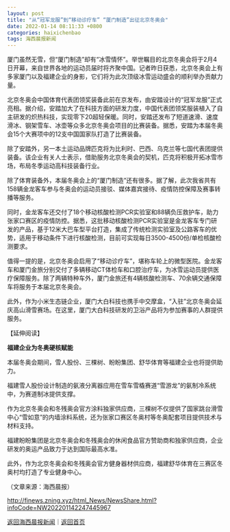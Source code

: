 ```yaml
---
layout: post
title: "从“冠军龙服”到“移动诊疗车” “厦门制造”出征北京冬奥会"
date: 2022-01-14 08:11:33 +0800
categories: haixichenbao
tags: 海西晨报新闻
---
```

<p>厦门虽然无雪，但“厦门制造”却有“冰雪情怀”。举世瞩目的北京冬奥会将于2月4日开幕，来自世界各地的运动员届时将齐聚中国。记者昨日获悉，北京冬奥会上有多家厦门以及福建企业的身影，它们将为此次顶级冰雪运动盛会的顺利举办贡献力量。</p>
 <p>北京冬奥会中国体育代表团领奖装备此前在京发布，由安踏设计的“冠军龙服”正式亮相。据介绍，安踏加大了在科技方面的研发力度，中国代表团领奖服装植入了自主研发的炽热科技，实现零下20超轻保暖。同时，安踏还发布了短道速滑、速度滑冰、钢架雪车、冰壶等众多北京冬奥会项目的比赛装备。据悉，安踏为本届冬奥会15个大赛项中的12支中国国家队打造了比赛装备。</p>
 <p>除了安踏外，另一本土运动品牌匹克将为比利时、巴西、乌克兰等七国代表团提供装备。该企业有关人士表示，借助服务北京冬奥会的契机，匹克将积极开拓冰雪市场，布局冬季运动高科技装备行业。</p>
 <p>除了体育装备外，本届冬奥会上的“厦门制造”还有很多。据了解，此次我省共有158辆金龙客车参与冬奥会的运动员接驳、媒体嘉宾接待、疫情防控保障及赛事转播等服务。</p>
 <p>同时，金龙客车还交付了18个移动核酸检测PCR实验室和88辆负压救护车，助力张家口赛区的疫情防控。据悉，这批移动核酸检测PCR实验室是金龙客车专门研发的产品，基于12米大巴车型平台打造，集成了传统检测实验室及公路客车的优势，适用于移动条件下进行核酸检测，目前可实现每日3500-4500份/单检核酸检测要求。</p>
 <p>值得一提的是，北京冬奥会启用了“移动诊疗车”，堪称车轮上的微型医院。金龙客车和厦门金旅分别交付了多辆移动CT体检车和口腔治疗车，为冰雪运动员提供医疗保障服务。除了两辆特种车外，厦门金旅还有4辆核酸检测车、70余辆交通保障车将服务于本届北京冬奥会。</p>
 <p>此外，作为小米生态链企业，厦门大白科技也携手中交摩盒，“入驻”北京冬奥会延庆高山滑雪赛场。在这里，厦门大白科技研发的卫浴产品将为参加赛事的人群提供服务。</p>
 <p>【延伸阅读】</p>
 <p><strong>福建企业为冬奥硬核赋能</strong></p>
 <p>本届冬奥会期间，雪人股份、三棵树、盼盼集团、舒华体育等福建企业也将提供助力。</p>
 <p>福建雪人股份设计制造的氨液分离器应用在雪车雪橇赛道“雪游龙”的氨制冷系统中，为赛道制冰提供支撑。</p>
 <p>作为北京冬奥会和冬残奥会官方涂料独家供应商，三棵树不仅提供了国家跳台滑雪中心“雪如意”的内墙涂料系统，还为张家口赛区冬奥村等冬奥配套项目提供技术与材料支持。</p>
 <p>福建盼盼集团是北京冬奥会和冬残奥会的休闲食品官方赞助商和独家供应商，企业研发的奥运产品致力于达到国际最高水准。</p>
 <p>此外，作为北京冬奥会和冬残奥会官方健身器材供应商，福建舒华体育在三赛区冬奥村均打造了专业健身中心。</p><p class="em_media">（文章来源：海西晨报）</p>

<http://finews.zning.xyz/html_News/NewsShare.html?infoCode=NW202201142247445967>

[返回海西晨报新闻](//finews.withounder.com/category/haixichenbao.html)｜[返回首页](//finews.withounder.com/)